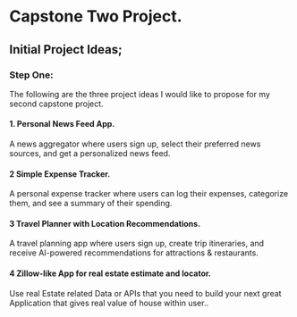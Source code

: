 # Capstone Two Project.

## Initial Project Ideas;

### Step One:

The following are the three project ideas I would like to propose for my second capstone project.

#### 1. Personal News Feed App.
A news aggregator where users sign up, select their preferred news sources, and get a personalized news feed.

#### 2 Simple Expense Tracker.
A personal expense tracker where users can log their expenses, categorize them, and see a summary of their spending.

#### 3 Travel Planner with Location Recommendations.
A travel planning app where users sign up, create trip itineraries, and receive AI-powered recommendations for attractions & restaurants.

#### 4 Zillow-like App for real estate estimate and locator.
Use real Estate related Data or APIs that you need to build your next great Application that gives real value of house within user..